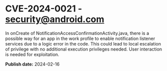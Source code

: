 # CVE-2024-0021 - security@android.com

In onCreate of NotificationAccessConfirmationActivity.java, there is a possible way for an app in the work profile to enable notification listener services due to a logic error in the code. This could lead to local escalation of privilege with no additional execution privileges needed. User interaction is needed for exploitation.

**Publish date:** 2024-02-16
